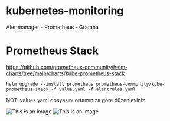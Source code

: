 # kubernetes-monitoring
Alertmanager - Prometheus - Grafana

# Prometheus Stack
https://github.com/prometheus-community/helm-charts/tree/main/charts/kube-prometheus-stack

```
helm upgrade --install prometheus prometheus-community/kube-prometheus-stack -f value.yaml -f alertrules.yaml
```
NOT: values.yaml dosyasını ortamınıza göre düzenleyiniz.

![This is an image](https://mertyakan.com/wp-content/uploads/2022/02/Screen-Shot-2022-02-28-at-09.55.46.png)
![This is an image](https://mertyakan.com/wp-content/uploads/2022/02/Screen-Shot-2022-02-28-at-09.55.58.png)
